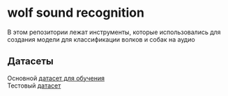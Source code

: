 # wolf sound recognition
В этом репозитории лежат инструменты, которые использовались для создания модели для классификации волков и собак на аудио

## Датасеты
Основной [датасет для обучения](https://www.kaggle.com/datasets/ivankadilenko/wolf-dog-cutted-dataset)  
Тестовый [датасет](https://www.kaggle.com/datasets/ivankadilenko/wolf-dog-val) 
